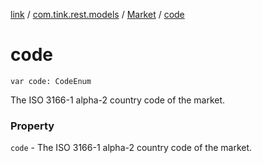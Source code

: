 [link](../../index.md) / [com.tink.rest.models](../index.md) / [Market](index.md) / [code](./code.md)

# code

`var code: CodeEnum`

The ISO 3166-1 alpha-2 country code of the market.

### Property

`code` - The ISO 3166-1 alpha-2 country code of the market.